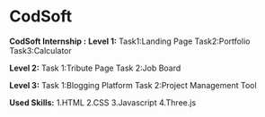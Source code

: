  # CodSoft
**CodSoft Internship :**
**Level 1:**
Task1:Landing Page
Task2:Portfolio
Task3:Calculator 


**Level 2:**
Task 1:Tribute Page 
Task 2:Job Board 


**Level 3:**
Task 1:Blogging Platform
Task 2:Project Management Tool


**Used Skills:**
1.HTML
2.CSS
3.Javascript
4.Three.js
